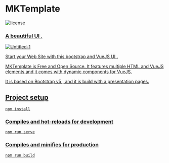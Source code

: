# MKTemplate
![license](https://img.shields.io/badge/license-MIT-blue.svg) <a href="https://github.com/creativetimofficial/vue-notus/issues?q=is%3Aopen+is%3Aissue" target="_blank">
### A beautiful UI .
  
![Untitled-1](https://user-images.githubusercontent.com/70536218/139047066-3f037ebf-2ef2-43c9-9b08-fb66f9868b6d.png)

Start your Web Site with this bootstrap and VueJS UI . 

MKTemplate is Free and Open Source. It features multiple HTML and VueJS elements and it comes with dynamic components for VueJS.

It is based on Bootstrap v5 , and it is build with a presentation pages.

## Project setup
```
npm install
```

### Compiles and hot-reloads for development
```
npm run serve
```

### Compiles and minifies for production
```
npm run build
```


